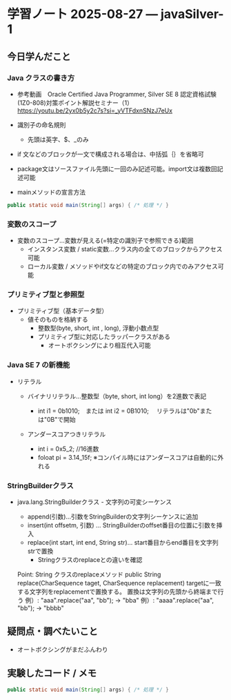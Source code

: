 # 学習ノート 2025-08-27 — javaSilver-1

## 今日学んだこと

### Java クラスの書き方
- 参考動画　Oracle Certified Java Programmer, Silver SE 8 認定資格試験(1Z0-808)対策ポイント解説セミナー（1）
　https://youtu.be/2yx0b5y2c7s?si=_yVTFdxnSNzJ7eUx

- 識別子の命名規則
    - 先頭は英字、$、_のみ

- if 文などのブロックが一文で構成される場合は、中括弧｛｝を省略可

- package文はソースファイル先頭に一回のみ記述可能。import文は複数回記述可能

- mainメソッドの宣言方法
~~~java
public static void main(String[] args) { /* 処理 */ }
~~~

### 変数のスコープ
- 変数のスコープ...変数が見える(=特定の識別子で参照できる)範囲
    - インスタンス変数 / static変数...クラス内の全てのブロックからアクセス可能
    - ローカル変数 / メソッドやif文などの特定のブロック内でのみアクセス可能

### プリミティブ型と参照型
- プリミティブ型（基本データ型）
    - 値そのものを格納する
        - 整数型(byte, short, int , long), 浮動小数点型
        - プリミティブ型に対応したラッパークラスがある
            - オートボクシングにより相互代入可能

### Java SE 7 の新機能
- リテラル
    - バイナリリテラル...整数型（byte, short, int long）を2進数で表記
        - int i1 = 0b1010;　または int i2 =  0B1010;
        　リテラルは"0b"または"0B"で開始

    - アンダースコアつきリテラル
        - int i = 0x5_2; //16進数
        - foloat pi = 3.14_15f;
        ※コンパイル時にはアンダースコアは自動的に外れる

### StringBuilderクラス
- java.lang.StringBuilderクラス - 文字列の可変シーケンス
    - append(引数)...引数をStringBuilderの文字列シーケンスに追加
    - insert(int offsetm, 引数) ... StringBuilderのoffset番目の位置に引数を挿入
    - replace(int start, int end, String str)... start番目からend番目を文字列strで置換
        - Stringクラスのreplaceとの違いを確認
    
    Point: String クラスのreplaceメソッド
    public String replace(CharSequence taget, CharSequence replacement)
    targetに一致する文字列をreplacementで置換する。
    置換は文字列の先頭から終端まで行う
        例）: "aaa".replace("aa", "bb"); → "bba"
        例）: "aaaa".replace("aa", "bb"); → "bbbb"


## 疑問点・調べたいこと
- オートボクシングがまだふんわり


## 実験したコード / メモ
~~~java
public static void main(String[] args) { /* 処理 */ }
~~~
